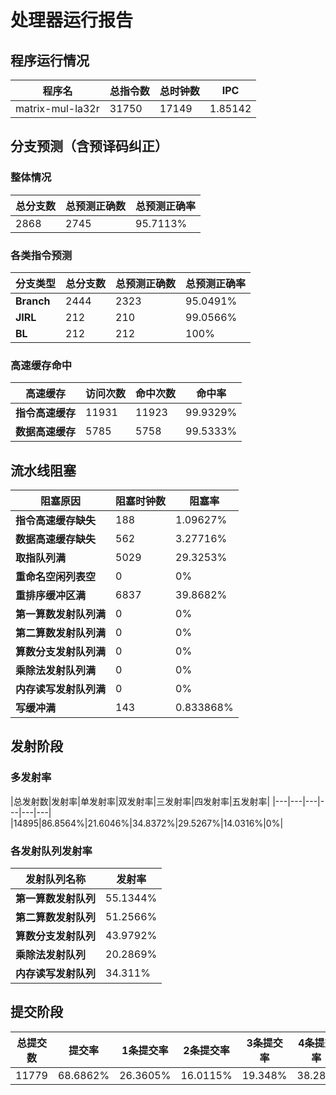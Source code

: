 # 处理器运行报告
## 程序运行情况
|程序名|总指令数|总时钟数|IPC|
|---|---|---|---|
|matrix-mul-la32r|31750|17149|1.85142|

## 分支预测（含预译码纠正）
### 整体情况
|总分支数|总预测正确数|总预测正确率|
|---|---|---|
|2868|2745|95.7113%|

### 各类指令预测
|分支类型|总分支数|总预测正确数|总预测正确率|
|---|---|---|---|
|**Branch**| 2444 | 2323 | 95.0491%|
|**JIRL**| 212 | 210 | 99.0566%|
|**BL**| 212 | 212 | 100%|

### 高速缓存命中
|高速缓存|访问次数|命中次数|命中率|
|---|---|---|---|
|**指令高速缓存**| 11931 | 11923 | 99.9329%|
|**数据高速缓存**| 5785 | 5758 | 99.5333%|
## 流水线阻塞
|阻塞原因|阻塞时钟数|阻塞率|
|---|---|---|
|**指令高速缓存缺失**| 188 | 1.09627%|
|**数据高速缓存缺失**| 562 | 3.27716%|
|**取指队列满**| 5029 | 29.3253%|
|**重命名空闲列表空**|0 | 0%|
|**重排序缓冲区满**|6837 | 39.8682%|
|**第一算数发射队列满**|0 | 0%|
|**第二算数发射队列满**|0 | 0%|
|**算数分支发射队列满**|0 | 0%|
|**乘除法发射队列满**|0 | 0%|
|**内存读写发射队列满**|0 | 0%|
|**写缓冲满**|143 | 0.833868%|

## 发射阶段
### 多发射率
|总发射数|发射率|单发射率|双发射率|三发射率|四发射率|五发射率|
|---|---|---|---|---|---|
|14895|86.8564%|21.6046%|34.8372%|29.5267%|14.0316%|0%|

### 各发射队列发射率
|发射队列名称|发射率|
|---|---|
|**第一算数发射队列**|55.1344%|
|**第二算数发射队列**|51.2566%|
|**算数分支发射队列**|43.9792%|
|**乘除法发射队列**|20.2869%|
|**内存读写发射队列**|34.311%|

## 提交阶段
|总提交数|提交率|1条提交率|2条提交率|3条提交率|4条提交率|
|---|---|---|---|---|---|
|11779|68.6862%|26.3605%|16.0115%|19.348%|38.28%|
